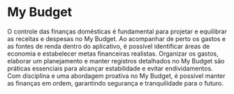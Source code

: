 # My Budget

O controle das finanças domésticas é fundamental para projetar e equilibrar as receitas e despesas no My Budget. Ao acompanhar de perto os gastos e as fontes de renda dentro do aplicativo, é possível identificar áreas de economia e estabelecer metas financeiras realistas. Organizar os gastos, elaborar um planejamento e manter registros detalhados no My Budget são práticas essenciais para alcançar estabilidade e evitar endividamentos. Com disciplina e uma abordagem proativa no My Budget, é possível manter as finanças em ordem, garantindo segurança e tranquilidade para o futuro.
